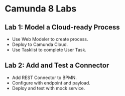 # Camunda 8 Labs
## Lab 1: Model a Cloud-ready Process
- Use Web Modeler to create process.
- Deploy to Camunda Cloud.
- Use Tasklist to complete User Task.
## Lab 2: Add and Test a Connector
- Add REST Connector to BPMN.
- Configure with endpoint and payload.
- Deploy and test with mock service.
